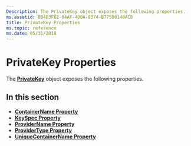 ```yaml
---
Description: The PrivateKey object exposes the following properties.
ms.assetid: 0B4D3F62-04AF-4D0A-8374-B77500140AC8
title: PrivateKey Properties
ms.topic: reference
ms.date: 05/31/2018
---
```


# PrivateKey Properties

The [**PrivateKey**](privatekey.md) object exposes the following properties.

## In this section

-   [**ContainerName Property**](privatekey-containername.md)
-   [**KeySpec Property**](privatekey-keyspec.md)
-   [**ProviderName Property**](privatekey-providername.md)
-   [**ProviderType Property**](privatekey-providertype.md)
-   [**UniqueContainerName Property**](privatekey-uniquecontainername.md)

 

 



